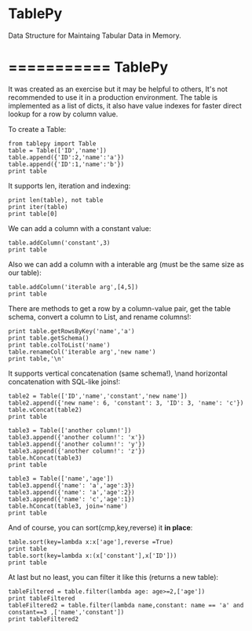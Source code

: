 TablePy
=======

Data Structure for Maintaing Tabular Data in Memory.


===========
TablePy
===========

It was created as an exercise but it may be helpful to others, 
It's not recommended to use it in a production environment.
The table is implemented as a list of dicts, it also have value 
indexes for faster direct lookup for a row by column value.

To create a Table:
    
    from tablepy import Table
    table = Table(['ID','name'])
    table.append({'ID':2,'name':'a'})
    table.append({'ID':1,'name':'b'})
    print table
    
    
It supports len, iteration and indexing:

    print len(table), not table
    print iter(table)
    print table[0]
    
We can add a column with a constant value:

    table.addColumn('constant',3)
    print table
    
    
Also we can add a column with a interable arg (must be the same size as our table):
    
    table.addColumn('iterable arg',[4,5])
    print table
    
There are methods to get a row by a column-value pair, get the table schema,
convert a column to List, and rename columns!:
    
    print table.getRowsByKey('name','a')
    print table.getSchema()
    print table.colToList('name')
    table.renameCol('iterable arg','new name')
    print table,'\n'
    

It supports vertical concatenation (same schema!), \nand horizontal concatenation with SQL-like joins!:

    table2 = Table(['ID','name','constant','new name'])
    table2.append({'new name': 6, 'constant': 3, 'ID': 3, 'name': 'c'})
    table.vConcat(table2)
    print table
    
    table3 = Table(['another column!'])
    table3.append({'another column!': 'x'})
    table3.append({'another column!': 'y'})
    table3.append({'another column!': 'z'})
    table.hConcat(table3)
    print table
    
    table3 = Table(['name','age'])
    table3.append({'name': 'a','age':3})
    table3.append({'name': 'a','age':2})
    table3.append({'name': 'c','age':1})
    table.hConcat(table3, join='name')
    print table
    


And of course, you can sort(cmp,key,reverse) it **in place**:

    table.sort(key=lambda x:x['age'],reverse =True)
    print table
    table.sort(key=lambda x:(x['constant'],x['ID']))
    print table

    
At last but no least, you can filter it like this (returns a new table):

    tableFiltered = table.filter(lambda age: age>=2,['age'])
    print tableFiltered
    tableFiltered2 = table.filter(lambda name,constant: name == 'a' and constant==3 ,['name','constant'])
    print tableFiltered2
